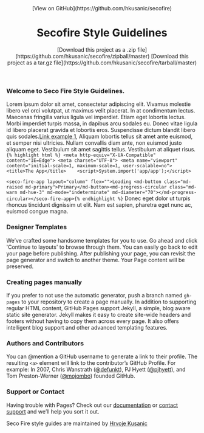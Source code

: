 <div id="header_wrap" class="outer">

<header class="inner">[View on GitHub](https://github.com/hkusanic/secofire)

# Secofire Style Guidelines

<section id="downloads">[Download this project as a .zip file](https://github.com/hkusanic/secofire/zipball/master) [Download this project as a tar.gz file](https://github.com/hkusanic/secofire/tarball/master)</section>

</header>

</div>

<div id="main_content_wrap" class="outer">

<section id="main_content" class="inner">

### [<span aria-hidden="true" class="octicon octicon-link"></span>](#welcome-to-github-pages)Welcome to Seco Fire Style Guidelines.

Lorem ipsum dolor sit amet, consectetur adipiscing elit. Vivamus molestie libero vel orci volutpat, ut maximus velit placerat. In at condimentum lectus. Maecenas fringilla varius ligula vel imperdiet. Etiam eget lobortis lectus. Morbi imperdiet turpis massa, in dapibus arcu sodales eu. Donec vitae ligula id libero placerat gravida et lobortis eros. Suspendisse dictum blandit libero quis sodales.[Link example 1](https://guides.github.com/features/mastering-markdown/), Aliquam lobortis tellus sit amet ante euismod, et semper nisi ultricies. Nullam convallis diam ante, non euismod justo aliquam eget. Vestibulum sit amet sagittis tellus. Vestibulum at aliquet risus. `{% highlight html %} <meta http-equiv="X-UA-Compatible" content="IE=Edge"> <meta charset="UTF-8"> <meta name="viewport" content="initial-scale=1, maximum-scale=1, user-scalable=no"> <title>The App</title>    <script>System.import('app/app');</script> `

`<seco-fire-app layout="column" flex="">Loading <md-button class="md-raised md-primary">Primary</md-button><md-progress-circular class="md-warn md-hue-3" md-mode="indeterminate" md-diameter="70"></md-progress-circular></seco-fire-app>{% endhighlight %}` Donec eget dolor ut turpis rhoncus tincidunt dignissim ut elit. Nam est sapien, pharetra eget nunc ac, euismod congue magna.

### [<span aria-hidden="true" class="octicon octicon-link"></span>](#designer-templates)Designer Templates

We’ve crafted some handsome templates for you to use. Go ahead and click 'Continue to layouts' to browse through them. You can easily go back to edit your page before publishing. After publishing your page, you can revisit the page generator and switch to another theme. Your Page content will be preserved.

### [<span aria-hidden="true" class="octicon octicon-link"></span>](#creating-pages-manually)Creating pages manually

If you prefer to not use the automatic generator, push a branch named `gh-pages` to your repository to create a page manually. In addition to supporting regular HTML content, GitHub Pages support Jekyll, a simple, blog aware static site generator. Jekyll makes it easy to create site-wide headers and footers without having to copy them across every page. It also offers intelligent blog support and other advanced templating features.

### [<span aria-hidden="true" class="octicon octicon-link"></span>](#authors-and-contributors)Authors and Contributors

You can @mention a GitHub username to generate a link to their profile. The resulting `<a>` element will link to the contributor’s GitHub Profile. For example: In 2007, Chris Wanstrath ([@defunkt](https://github.com/defunkt)), PJ Hyett ([@pjhyett](https://github.com/pjhyett)), and Tom Preston-Werner ([@mojombo](https://github.com/mojombo)) founded GitHub.

### [<span aria-hidden="true" class="octicon octicon-link"></span>](#support-or-contact)Support or Contact

Having trouble with Pages? Check out our [documentation](https://help.github.com/pages) or [contact support](https://github.com/contact) and we’ll help you sort it out.

</section>

</div>

<div id="footer_wrap" class="outer">

<footer class="inner">

Seco Fire style guides are maintained by [Hrvoje Kusanic](https://github.com/hkusanic)

</footer>

</div>
